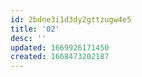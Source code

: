 ```yaml
---
id: 2bdne3i1d3dy2gttzugw4e5
title: '02'
desc: ''
updated: 1669926171450
created: 1668473202187
---
```

